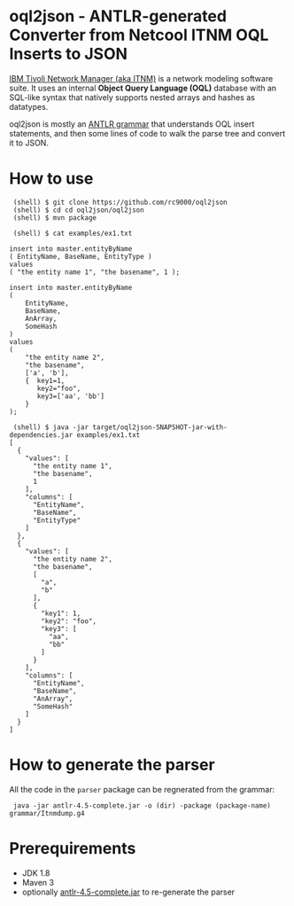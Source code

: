 # oql2json - ANTLR-generated Converter from Netcool ITNM OQL Inserts to JSON

[IBM Tivoli Network Manager (aka ITNM)](http://www-03.ibm.com/software/products/en/ibmtivolinetworkmanageripedition) 
is a network modeling software suite. It uses an internal **Object Query Language (OQL)** database with an SQL-like syntax that 
natively supports nested arrays and hashes as datatypes.

oql2json is mostly an [ANTLR grammar](https://github.com/rc9000/oql2json/blob/master/oql2json/grammar/ItnmDump.g4) 
that understands OQL insert statements, and then some lines of code to walk the parse tree and convert it to JSON.

# How to use 
 
     (shell) $ git clone https://github.com/rc9000/oql2json
     (shell) $ cd cd oql2json/oql2json
     (shell) $ mvn package
    
     (shell) $ cat examples/ex1.txt
     
    insert into master.entityByName
    ( EntityName, BaseName, EntityType )
    values
    ( "the entity name 1", "the basename", 1 );
    
    insert into master.entityByName
    ( 
    	EntityName, 
    	BaseName, 
    	AnArray, 
    	SomeHash 
    )
    values
    (
    	"the entity name 2",
    	"the basename",
    	['a', 'b'],
    	{  key1=1, 
    	   key2="foo",
    	   key3=['aa', 'bb']
    	}
    );
    
     (shell) $ java -jar target/oql2json-SNAPSHOT-jar-with-dependencies.jar examples/ex1.txt
    [
      {
        "values": [
          "the entity name 1",
          "the basename",
          1
        ],
        "columns": [
          "EntityName",
          "BaseName",
          "EntityType"
        ]
      },
      {
        "values": [
          "the entity name 2",
          "the basename",
          [
            "a",
            "b"
          ],
          {
            "key1": 1,
            "key2": "foo",
            "key3": [
              "aa",
              "bb"
            ]
          }
        ],
        "columns": [
          "EntityName",
          "BaseName",
          "AnArray",
          "SomeHash"
        ]
      }
    ]

# How to generate the parser

All the code in the `parser` package can be regnerated from the grammar:

     java -jar antlr-4.5-complete.jar -o (dir) -package (package-name) grammar/Itnmdump.g4

# Prerequirements

 * JDK 1.8
 * Maven 3
 * optionally [antlr-4.5-complete.jar](http://www.antlr.org/download/antlr-4.5-complete.jar) to re-generate the parser
